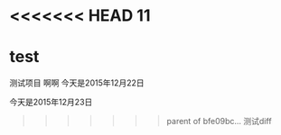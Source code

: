 <<<<<<< HEAD
11
=======
# test
测试项目
啊啊
今天是2015年12月22日

今天是2015年12月23日
>>>>>>> parent of bfe09bc... 测试diff
